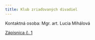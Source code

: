 ```yaml
---
title: Klub zriaďovaných divadiel
---
```

Kontaktná osoba: Mgr. art. Lucia Mihálová

[Zápisnica č. 1](https://www.adt-theatre.sk/admin/#/collections/oznamy/entries/klub-zria%C4%8Fovan%C3%BDch-divadiel-1)
